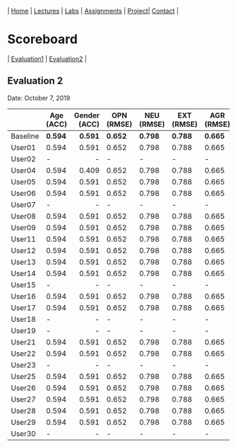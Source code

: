 
| [Home](../index.md) | [Lectures](../lectures.md) | [Labs](../labs.md) | [Assignments](../assignments.md) | [Project](../project.md)| [Contact](../contact.md) |


# Scoreboard

| [Evaluation1](evaluation1.md) | [Evaluation2](evaluation2.md) |

## Evaluation 2

Date: October 7, 2019

|       | Age (ACC) | Gender (ACC) | OPN (RMSE) | NEU (RMSE) | EXT (RMSE) | AGR (RMSE) | CON (RMSE) | Full Grade |
|-------|--------------|----------:|------------|------------|------------|------------|------------|------------|
| Baseline|**0.594**|**0.591**|**0.652**|**0.798**|**0.788**|**0.665**|**0.734**|-|
| User01 |0.594|0.591|0.652|0.798|0.788|0.665|0.734|✅|
| User02 |-|-|-|-|-|-|-|
| User04 |0.594|0.409|0.652|0.798|0.788|0.665|0.734|-|
| User05 |0.594|0.591|0.652|0.798|0.788|0.665|0.734|✅|
| User06 |0.594|0.591|0.652|0.798|0.788|0.665|0.734|✅|
| User07 | -|-|-|-|-|-|-|
| User08 |0.594|0.591|0.652|0.798|0.788|0.665|0.734|✅|
| User09 |0.594|0.591|0.652|0.798|0.788|0.665|0.734|✅|
| User11 |0.594|0.591|0.652|0.798|0.788|0.665|0.734|✅|
| User12 |0.594|0.591|0.652|0.798|0.788|0.665|0.734|✅|
| User13 |0.594|0.591|0.652|0.798|0.788|0.665|0.734|✅|
| User14 |0.594|0.591|0.652|0.798|0.788|0.665|0.734|✅|
| User15 |-|-|-|-|-|-|-|
| User16 |0.594|0.591|0.652|0.798|0.788|0.665|0.734|✅|
| User17 |0.594|0.591|0.652|0.798|0.788|0.665|0.734|✅|
| User18 |-|-|-|-|-|-|-|
| User19 |-|-|-|-|-|-|-|
| User21 |0.594|0.591|0.652|0.798|0.788|0.665|0.734|✅|
| User22 |0.594|0.591|0.652|0.798|0.788|0.665|0.734|✅|
| User23 |-|-|-|-|-|-|-|
| User25 |0.594|0.591|0.652|0.798|0.788|0.665|0.734|✅|
| User26 |0.594|0.591|0.652|0.798|0.788|0.665|0.734|✅|
| User27 |0.594|0.591|0.652|0.798|0.788|0.665|0.734|✅|
| User28 |0.594|0.591|0.652|0.798|0.788|0.665|0.734|✅|
| User29 |0.594|0.591|0.652|0.798|0.788|0.665|0.734|✅|
| User30 |-|-|-|-|-|-|-|✅|
